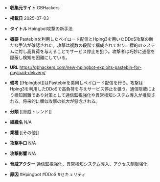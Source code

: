 - **収集元サイト**
GBHackers

- **掲載日**
2025-07-03

- **タイトル**
Hpingbot攻撃の新手法

- **概要**
Pastebinを利用したペイロード配信とHping3を用いたDDoS攻撃の新たな手法が確認された。攻撃は複数の段階で構成されており、標的のシステムに対し高負荷を与えることでサービス停止を狙う。攻撃者は巧妙に通信を隠蔽し検知を困難にしている。

- **URL**
https://gbhackers.com/new-hpingbot-exploits-pastebin-for-payload-delivery/

- **備考**
[[Hpingbot]]はPastebinを悪用しペイロード配信を行う。攻撃はHping3を利用したDDoSで高負荷を与えサービス停止を狙う。通信隠蔽により検知困難であり対策として通信監視強化や異常検知システム導入が推奨される。将来的に類似攻撃の拡大が懸念される。

- **分類**
[[脅威トレンド]]

- **組織名**
N/A

- **業種**
[[その他]]

- **攻撃手口**
N/A

- **攻撃影響**
N/A

- **脅威アクター**
通信監視強化、異常検知システム導入、アクセス制限強化

- **原因**
#Hpingbot #DDoS #セキュリティ
